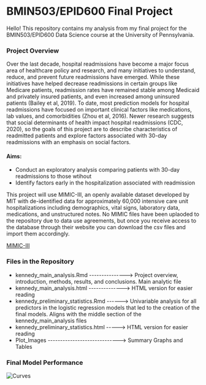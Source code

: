 # BMIN503/EPID600 Final Project

Hello! This repository contains my analysis from my final project for the BMIN503/EPID600 Data Science course at the University of Pennsylvania. 

### Project Overview
Over the last decade, hospital readmissions have become a major focus area of healthcare policy and research, and many initiatives to understand, reduce, and prevent future readmissions have emerged. While these initiatives have helped decrease readmissions in certain groups like Medicare patients, readmission rates have remained stable among Medicaid and privately insured patients, and even increased among uninsured patients (Bailey et al, 2019). To date, most prediction models for hospital readmissions have focused on important clinical factors like medications, lab values, and comorbidities (Zhou et al, 2016). Newer research suggests that social determinants of health impact hospital readmissions (CDC, 2020), so the goals of this project are to describe characteristics of readmitted patients and explore factors associated with 30-day readmissions with an emphasis on social factors. 

#### Aims:
* Conduct an exploratory analysis comparing patients with 30-day readmissions to those wtihout
* Identify factors early in the hospitalization associated with readmission 

This project will use MIMIC-III, an openly available dataset developed by MIT with de-identified data for approximately 60,000 intensive care unit hospitalizations including demographics, vital signs, laboratory data, medications, and unstructured notes. No MIMIC files have been uplaoded to the repository due to data use agreements, but once you receive access to the database through their website you can download the csv files and import them accordingly.

[MIMIC-III](https://mimic.physionet.org/)

### Files in the Repository  

* kennedy_main_analysis.Rmd ---------------> Project overview, introduction, methods, results, and conclusions. Main analytic file  
* kennedy_main_analysis.html --------------> HTML version for easier reading
* kennedy_preliminary_statistics.Rmd ------> Univariable analysis for all predictors in the logistic regression models that led to the creation of the final models. Aligns with the middle section of the kennedy_main_analysis files 
* kennedy_preliminary_statistics.html -----> HTML version for easier reading
* Plot_Images -----------------------------> Summary Graphs and Tables

### Final Model Performance  

![Curves](https://github.com/erinken/BMIN503_Final_Project/blob/master/Plot_Images/ROC_Curves.png)

